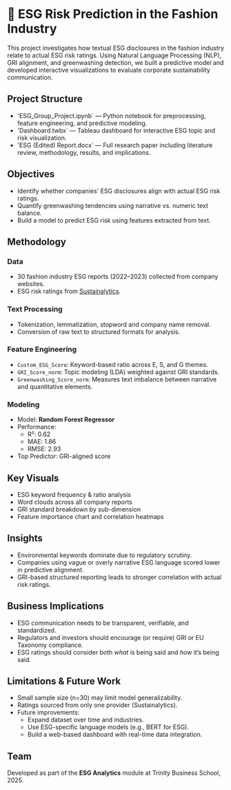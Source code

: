 # 🌿 ESG Risk Prediction in the Fashion Industry

This project investigates how textual ESG disclosures in the fashion industry relate to actual ESG risk ratings. Using Natural Language Processing (NLP), GRI alignment, and greenwashing detection, we built a predictive model and developed interactive visualizations to evaluate corporate sustainability communication.

## Project Structure

-  'ESG_Group_Project.ipynb` — Python notebook for preprocessing, feature engineering, and predictive modeling.
-  'Dashboard.twbx` — Tableau dashboard for interactive ESG topic and risk visualization.
-  'ESG (Edited) Report.docx` — Full research paper including literature review, methodology, results, and implications.


## Objectives

- Identify whether companies' ESG disclosures align with actual ESG risk ratings.
- Quantify greenwashing tendencies using narrative vs. numeric text balance.
- Build a model to predict ESG risk using features extracted from text.


## Methodology

### Data
- 30 fashion industry ESG reports (2022–2023) collected from company websites.
- ESG risk ratings from [Sustainalytics](https://www.sustainalytics.com/).

### Text Processing
- Tokenization, lemmatization, stopword and company name removal.
- Conversion of raw text to structured formats for analysis.

### Feature Engineering
- `Custom_ESG_Score`: Keyword-based ratio across E, S, and G themes.
- `GRI_Score_norm`: Topic modeling (LDA) weighted against GRI standards.
- `Greenwashing_Score_norm`: Measures text imbalance between narrative and quantitative elements.

### Modeling
- Model: **Random Forest Regressor**
- Performance:
  - R²: 0.62
  - MAE: 1.86
  - RMSE: 2.93
- Top Predictor: GRI-aligned score


## Key Visuals

- ESG keyword frequency & ratio analysis
- Word clouds across all company reports
- GRI standard breakdown by sub-dimension
- Feature importance chart and correlation heatmaps


## Insights

- Environmental keywords dominate due to regulatory scrutiny.
- Companies using vague or overly narrative ESG language scored lower in predictive alignment.
- GRI-based structured reporting leads to stronger correlation with actual risk ratings.


## Business Implications

- ESG communication needs to be transparent, verifiable, and standardized.
- Regulators and investors should encourage (or require) GRI or EU Taxonomy compliance.
- ESG ratings should consider both *what* is being said and *how* it’s being said.


## Limitations & Future Work

- Small sample size (n=30) may limit model generalizability.
- Ratings sourced from only one provider (Sustainalytics).
- Future improvements:
  - Expand dataset over time and industries.
  - Use ESG-specific language models (e.g., BERT for ESG).
  - Build a web-based dashboard with real-time data integration.


## Team

Developed as part of the **ESG Analytics** module at Trinity Business School, 2025.

